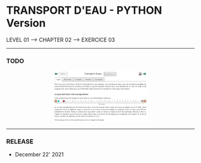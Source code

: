 # TRANSPORT D'EAU - PYTHON Version
LEVEL 01 --> CHAPTER 02 --> EXERCICE 03

---
### **TODO**

<div align="center">
    <img
        src="https://github.com/Ayckinn/PYTHON/blob/main/FRANCE-IOI/LEVEL_01/Chapter_02/03_transport_eau/todo.png"
        alt="DEMO"
        style="width:50%">
</div>

---
### **RELEASE**

- December 22' 2021